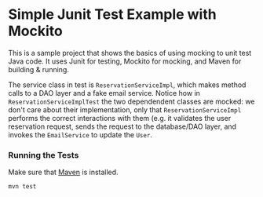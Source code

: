 # Simple Junit Test Example with Mockito

This is a sample project that shows the basics of using mocking to unit test Java code.  It uses Junit for testing, Mockito for mocking, and Maven for building & running.


The service class in test is `ReservationServiceImpl`, which makes method calls to a DAO layer and a fake email service.  Notice how in `ReservationServiceImplTest` the two dependendent classes are mocked: we don't care about their implementation, only that `ReservationServiceImpl` performs the correct interactions with them (e.g. it validates the user reservation request, sends the request to the database/DAO layer, and invokes the `EmailService` to update the `User`.

### Running the Tests

Make sure that [Maven](https://maven.apache.org/) is installed.

`mvn test`
